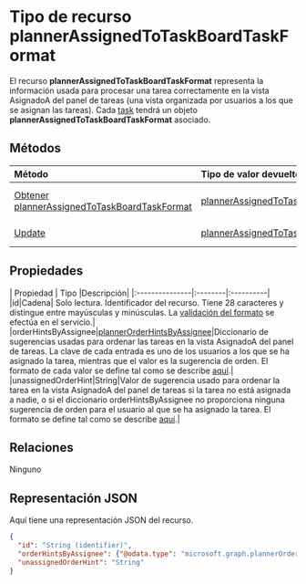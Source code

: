 # Tipo de recurso plannerAssignedToTaskBoardTaskFormat
<a id="plannerassignedtotaskboardtaskformat-resource-type" class="xliff"></a>

El recurso **plannerAssignedToTaskBoardTaskFormat** representa la información usada para procesar una tarea correctamente en la vista AsignadoA del panel de tareas (una vista organizada por usuarios a los que se asignan las tareas). Cada [task](plannertask.md) tendrá un objeto **plannerAssignedToTaskBoardTaskFormat** asociado.


## Métodos
<a id="methods" class="xliff"></a>

| Método           | Tipo de valor devuelto    |Descripción|
|:---------------|:--------|:----------|
|[Obtener plannerAssignedToTaskBoardTaskFormat](../api/plannerassignedtotaskboardtaskformat_get.md) | [plannerAssignedToTaskBoardTaskFormat](plannerassignedtotaskboardtaskformat.md) |Leer las propiedades y las relaciones del objeto **plannerAssignedToTaskBoardTaskFormat**.|
|[Update](../api/plannerassignedtotaskboardtaskformat_update.md) | [plannerAssignedToTaskBoardTaskFormat](plannerassignedtotaskboardtaskformat.md)  |Actualizar el objeto **plannerAssignedToTaskBoardTaskFormat**. |

## Propiedades
<a id="properties" class="xliff"></a>
| Propiedad     | Tipo   |Descripción|
|:---------------|:--------|:----------|
|id|Cadena| Solo lectura. Identificador del recurso. Tiene 28 caracteres y distingue entre mayúsculas y minúsculas. La [validación del formato](planner_identifiers_disclaimer.md) se efectúa en el servicio.|
|orderHintsByAssignee|[plannerOrderHintsByAssignee](plannerorderhintsbyassignee.md)|Diccionario de sugerencias usadas para ordenar las tareas en la vista AsignadoA del panel de tareas. La clave de cada entrada es uno de los usuarios a los que se ha asignado la tarea, mientras que el valor es la sugerencia de orden. El formato de cada valor se define tal como se describe [aquí](planner_order_hint_format.md).|
|unassignedOrderHint|String|Valor de sugerencia usado para ordenar la tarea en la vista AsignadoA del panel de tareas si la tarea no está asignada a nadie, o si el diccionario orderHintsByAssignee no proporciona ninguna sugerencia de orden para el usuario al que se ha asignado la tarea. El formato se define tal como se describe [aquí](planner_order_hint_format.md).|

## Relaciones
<a id="relationships" class="xliff"></a>
Ninguno


## Representación JSON
<a id="json-representation" class="xliff"></a>
Aquí tiene una representación JSON del recurso.

<!-- {
  "blockType": "resource",
  "optionalProperties": [

  ],
  "@odata.type": "microsoft.graph.plannerAssignedToTaskBoardTaskFormat"
}-->

```json
{
  "id": "String (identifier)",
  "orderHintsByAssignee": {"@odata.type": "microsoft.graph.plannerOrderHintsByAssignee"},
  "unassignedOrderHint": "String"
}

```

<!-- uuid: 8fcb5dbc-d5aa-4681-8e31-b001d5168d79
2015-10-25 14:57:30 UTC -->
<!-- {
  "type": "#page.annotation",
  "description": "plannerAssignedToTaskBoardTaskFormat resource",
  "keywords": "",
  "section": "documentation",
  "tocPath": ""
}-->